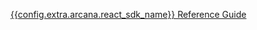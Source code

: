 <span><a href="https://auth-react-sdk-ref-guide.netlify.app/" target="_blank">{{config.extra.arcana.react_sdk_name}} Reference Guide</a></span>